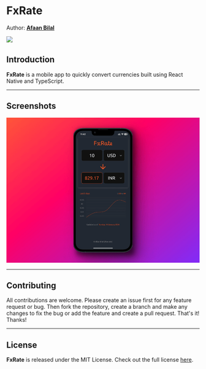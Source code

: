 FxRate
======

Author: **[Afaan Bilal](https://afaan.dev)**

**[<img src="https://afaan.dev/images/playstore.png" width="32px" />](https://play.google.com/store/apps/details?id=dev.afaan.fxrate)**

## Introduction
**FxRate** is a mobile app to quickly convert currencies built using React Native and TypeScript.

---

## Screenshots

![FxRate](screenshots/fxrate-hero.png)

---

## Contributing
All contributions are welcome. Please create an issue first for any feature request
or bug. Then fork the repository, create a branch and make any changes to fix the bug
or add the feature and create a pull request. That's it!
Thanks!

---

## License
**FxRate** is released under the MIT License.
Check out the full license [here](LICENSE).
